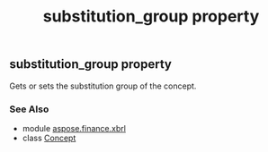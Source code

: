 ﻿---
title: substitution_group property
second_title: Aspose.Finance for Python via .NET API References
description: 
type: docs
weight: 130
url: /python-net/aspose.finance.xbrl/concept/substitution_group/
is_root: false
---

## substitution_group property


Gets or sets the substitution group of the concept.

### See Also
* module [aspose.finance.xbrl](../../)
* class [Concept](/finance/python-net/aspose.finance.xbrl/concept)
